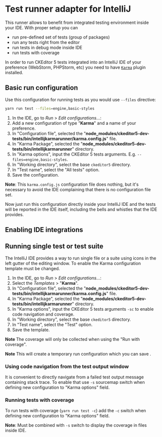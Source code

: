 # Test runner adapter for IntelliJ

This runner allows to benefit from integrated testing environment inside your IDE. With proper setup you can
- run pre-defined set of tests (group of packages)
- run any tests right from the editor
- run tests in debug mode inside IDE
- run tests with coverage

In order to run CKEditor 5 tests integrated into an IntelliJ IDE of your preference (WebStorm, PHPStorm, etc) you need to have [`Karma`](https://plugins.jetbrains.com/plugin/7287-karma/) plugin installed.

## Basic run configuration

Use this configuration for running tests as you would use `--files` directive:

```bash
yarn run test --files=engine,basic-styles
```

1. In the IDE, go to _Run_ > _Edit configurations..._:
1. Add a new configuration of type "**Karma**" and a name of your preference.
1. In "Configuration file", selected the "**node\_modules/ckeditor5-dev-tests/bin/intellijkarmarunner/karma.config.js**" file.
1. In "Karma Package", selected the "**node\_modules/ckeditor5-dev-tests/bin/intellijkarmarunner**" directory.
1. In "Karma options", input the CKEditor 5 tests arguments. E.g. `--files=engine,basic-styles`.
1. In "Working directory", select the base `ckeditor5` directory.
1. In "Test name", select the "All tests" option.
1. Save the configuration.

**Note**: This `karma.config.js` configuration file does nothing, but it's necessary to avoid the IDE complaining that there is no configuration file set.

Now just run this configuration directly inside your IntelliJ IDE and the tests will be reported in the IDE itself, including the bells and whistles that the IDE provides.

## Enabling IDE integrations

## Running single test or test suite

The IntelliJ IDE provides a way to run single file or a suite using icons in the left gutter of the editing window. To enable the Karma configuration template must be changed.

1. In the IDE, go to _Run_ > _Edit configurations..._:
1. Select the _Templates_ > "**Karma**".
1. In "Configuration file", selected the "**node\_modules/ckeditor5-dev-tests/bin/intellijkarmarunner/karma.config.js**" file.
1. In "Karma Package", selected the "**node\_modules/ckeditor5-dev-tests/bin/intellijkarmarunner**" directory.
1. In "Karma options", input the CKEditor 5 tests arguments `-sc` to enable code navigation and coverage.
1. In "Working directory", select the base `ckeditor5` directory.
1. In "Test name", select the "Test" option.
1. Save the template.

**Note** The coverage will only be collected when using the "Run with coverage".

**Note** This will create a temporary run configuration which you can save .

### Using code navigation from the test output window

It is convenient to directly navigate from a failed test output message containing stack trace. To enable that use `-s` sourcemap switch when defining new configuration to "Karma options" field.

### Running tests with coverage

To run tests with coverage (`yarn run test -c`) add the `-c` switch when defining new configuration to "Karma options" field.

**Note**: Must be combined with `-s` switch to display the coverage in files inside IDE.
